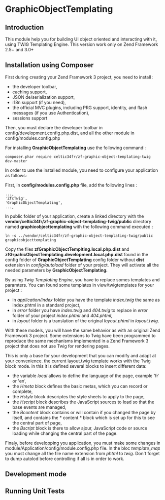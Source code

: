 # GraphicObjectTemplating

## Introduction

This module help you for building UI object oriented and interacting with it, using TWIG Templating Engine. This version work only on Zend Framework 2.5+ and 3.0+

## Installation using Composer

First during creating your Zend Framework 3 project, you need to install :
* the developer toolbar,
* caching support,
* JSON de/serialization support,
* i18n support (if you need),
* the official MVC plugins, including PRG support, identity, and flash messages (if you use Authentication),
* sessions support

Then, you must declare the developer toolbar in config/development.config.php.dist, and all the other module in  config/modules.config.php

For installing **GraphicObjectTemplating** use the following command :

    composer.phar require celtic34fr/zf-graphic-object-templating-twig dev-master

In order to use the installed module, you need to configure your application as follows:

First, in **config/modules.config.php** file, add the following lines :

    ..., 
    'ZfcTwig',
    'GraphicObjectTemplating',
    ...,

In public folder of your application, create a linked directory with the **vendor/celtic34fr/zf-graphic-object-templating-twig/public** directory named **graphicobjecttemplating** with the following command executed :

    ln -s ../vendor/celtic34fr/zf-graphic-object-templating-twig/public graphicobjecttemplating

Copy the files **zfGraphicObjectTemplting.local.php.dist** and **zfGrpahicObjectTemplating.development.local.php.dist** found in the config folder of **GraphicObjectTemplating** config folder without **dist** extension in *config/autoload* folder of your project.
They will activate all the needed parameters by **GraphicObjectTemplating**.

By using *Twig Templating Engine*, you have to replace somes templates and paramters. You can found some templates in view/twigtemplates for your project :
* in *application/index* folder you have the template *index.twig* the same as index.phtml in a standard project,
* in *error* folder you have *index.twig* and *404.twig* to replace in *error* folder of your project *index.phtml* and *404.phtml*,
* in *layout* folder is a translation of the original *layout.phtml* in *layout.twig*.

With these models, you will have the same behavior as with an original Zend Framework 3 project. Some extensions to Twig have been programmed to reproduce the same mechanisms implemented in a Zend Framework 3 project that does not use Twig for rendering pages.

This is only a base for your development that you can modify and adapt at your convenience. the current layout.twig template works with the Twig block mode. in this it is defined several blocks to insert different data:
* the variable *local* allows to define the language of the page, example 'fr' or 'en',
* the *Hmeta* block defines the basic metas, which you can record or complete,
* the *Hstyle* block descriptes the style sheets to apply to the page,
* the *Hscript* block describes the JavaScript sources to load so that the base events are managed,
* the *Bcontent* block contains or will contain if you changed the page by itself, and contains the * content * block which is set up for this to see the central part of page,
* the *Bscript* block is there to allow ajour, JavaScript code or source loading while changing the central part of the page.

Finaly, before developping you application, you must make some changes in module/Application/config/module.config.php file. In the bloc *template_map* you must change all the file name extension from *phtml* to *twig*. Don't forget to dump autolod before controlling if all is in order to work.

## Development mode


## Running Unit Tests

